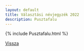 ```yaml
---
layout: default
title: Választási névjegyzék 2022
description: Pusztafalu
---
```


{% include Pusztafalu.html %}

[Vissza](./)